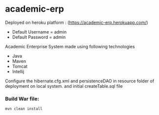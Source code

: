# academic-erp
Deployed on heroku platform : (https://academic-erp.herokuapp.com/)
* Default Username = admin
* Default Password = admin

Academic Enterprise System made using following technologies
* Java
* Maven
* Tomcat
* Intellij

Configure the hibernate.cfg.xml and persistenceDAO in resource folder of deployment on local system.
and initial createTable.sql file

### Build War file:
```
mvn clean install
```



